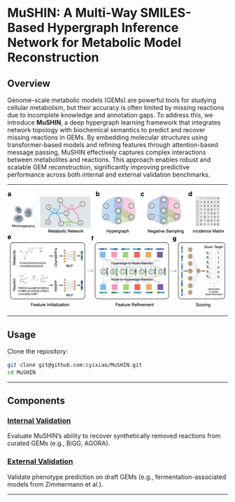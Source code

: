 # MuSHIN: A Multi-Way SMILES-Based Hypergraph Inference Network for Metabolic Model Reconstruction

## Overview

Genome-scale metabolic models (GEMs) are powerful tools for studying cellular metabolism, but their accuracy is often limited by missing reactions due to incomplete knowledge and annotation gaps. To address this, we introduce **MuSHIN**, a deep hypergraph learning framework that integrates network topology with biochemical semantics to predict and recover missing reactions in GEMs. By embedding molecular structures using transformer-based models and refining features through attention-based message passing, MuSHIN effectively captures complex interactions between metabolites and reactions. This approach enables robust and scalable GEM reconstruction, significantly improving predictive performance across both internal and external validation benchmarks.

---

![MuSHIN workflow](img/main.png)

---

## Usage

Clone the repository:

```bash
git clone git@github.com:cyixiao/MuSHIN.git
cd MuSHIN
```

---

## Components

### [Internal Validation](src/internal/README.md)
Evaluate MuSHIN’s ability to recover synthetically removed reactions from curated GEMs (e.g., BiGG, AGORA).

### [External Validation](src/external/readme.md)
Validate phenotype prediction on draft GEMs (e.g., fermentation-associated models from Zimmermann et al.).

---

